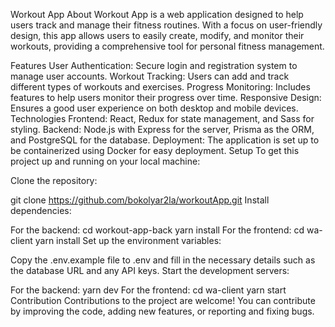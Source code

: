 Workout App
About
Workout App is a web application designed to help users track and manage their fitness routines. With a focus on user-friendly design, this app allows users to easily create, modify, and monitor their workouts, providing a comprehensive tool for personal fitness management.

Features
User Authentication: Secure login and registration system to manage user accounts.
Workout Tracking: Users can add and track different types of workouts and exercises.
Progress Monitoring: Includes features to help users monitor their progress over time.
Responsive Design: Ensures a good user experience on both desktop and mobile devices.
Technologies
Frontend: React, Redux for state management, and Sass for styling.
Backend: Node.js with Express for the server, Prisma as the ORM, and PostgreSQL for the database.
Deployment: The application is set up to be containerized using Docker for easy deployment.
Setup
To get this project up and running on your local machine:

Clone the repository:

git clone https://github.com/bokolyar2la/workoutApp.git
Install dependencies:

For the backend:
cd workout-app-back
yarn install
For the frontend:
cd wa-client
yarn install
Set up the environment variables:

Copy the .env.example file to .env and fill in the necessary details such as the database URL and any API keys.
Start the development servers:

For the backend:
yarn dev
For the frontend:
cd wa-client
yarn start
Contribution
Contributions to the project are welcome! You can contribute by improving the code, adding new features, or reporting and fixing bugs.
